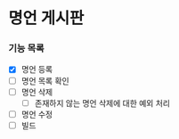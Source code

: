 # 명언 게시판

### 기능 목록
- [x] 명언 등록
- [ ] 명언 목록 확인
- [ ] 명언 삭제
    - [ ] 존재하지 않는 명언 삭제에 대한 예외 처리
- [ ] 명언 수정
- [ ] 빌드